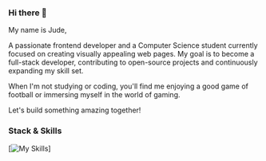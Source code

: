 ### Hi there 👋
My name is Jude,

A passionate frontend developer and a Computer Science student currently focused on creating visually appealing web pages. My goal is to become a full-stack developer, contributing to open-source projects and continuously expanding my skill set.

When I'm not studying or coding, you'll find me enjoying a good game of football or immersing myself in the world of gaming.

Let's build something amazing together!

### Stack & Skills
[![My Skills](https://skillicons.dev/icons?i=html,css,git,github&theme=dark)]
